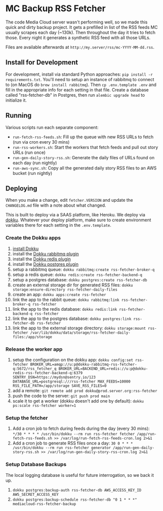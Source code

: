 MC Backup RSS Fetcher
=====================

The code Media Cloud server wasn't performing well, so we made this quick and dirty backup project. It gets a prefilled
in list of the RSS feeds MC usually scrapes each day (~130k). Then throughout the day it tries to fetch those. Every 
night it generates a synthetic RSS feed with all those URLs. 

Files are available afterwards at `http://my.server/rss/mc-YYYY-MM-dd.rss`.

Install for Development
-----------------------

For development, install via standard Python approaches: `pip install -r requirements.txt`.
You'll need to setup an instance of rabbitmq to connect to (on MacOS do `brew install rabbitmq`).
Then `cp .env.template .env` and fill in the appropriate info for each setting in that file.
Create a database called "rss-fetcher-db" in Postgres, then run `alembic upgrade head` to initialize it.

Running
-------

Various scripts run each separate component:
 * `run-fetch-rss-feeds.sh`: Fill up the queue with new RSS URLs to fetch (run via cron every 30 mins)
 * `run-rss-workers.sh`: Start the workers that fetch feeds and pull out story URLs (run once)
 * `run-gen-daily-story-rss.sh`: Generate the daily files of URLs found on each day (run nightly)
 * `run-aws-sync.sh`: Copy all the generated daily story RSS files to an AWS bucket (run nightly)

Deploying
---------

When you make a change, edit `fetcher.VERSION` and update the `CHANGELOG.md` file with a note about what changed.

This is built to deploy via a SAAS platform, like Heroku. We deploy via [dokku](https://dokku.com). Whatever your deploy
platform, make sure to create environment variables there for each setting in the `.env.template`.

### Create the Dokku apps

1. [install Dokku](http://dokku.viewdocs.io/dokku/getting-started/installation/)
2. install the [Dokku rabbitmq plugin](https://github.com/dokku/dokku-rabbitmq)
3. install the [Dokku redis plugin](https://github.com/dokku/dokku-redis)
4. install the [Dokku postgres plugin](https://github.com/dokku/dokku-postgres)
5. setup a rabbitmq queue: `dokku rabbitmq:create rss-fetcher-broker-q`
6. setup a redis queue: `dokku redis:create rss-fetcher-backend-q`
7. setup a postgres database: `dokku postgres:create rss-fetcher-db`
12. create an external storage dir for generated RSS files: `dokku storage:ensure-directory rss-fetcher-daily-files`
8. create an app: `dokku apps:create rss-fetcher`
9. link the app to the rabbit queue: `dokku rabbitmq:link rss-fetcher-broker-q rss-fetcher`
10. link the app to the redis database: `dokku redis:link rss-fetcher-backend-q rss-fetcher`
11. link the app to the postgres database: `dokku postgres:link rss-fetcher-db rss-fetcher`
13. link the app to the external storage directory: `dokku storage:mount rss-fetcher /var/lib/dokku/data/storage/rss-fetcher-daily-files:/app/storage`

### Release the worker app

1. setup the configuration on the dokku app: `dokku config:set rss-fetcher BROKER_URL=amqp://u:p@dokku-rabbitmq-rss-fetcher-q:5672/rss_fetcher_q BROKER_URL=BACKEND_URL=redis://u:p@dokku-redis-rss-fetcher-backend-q:6379 SENTRY_DSN=https://mydsn@sentry.io/123 DATABASE_URL=postgresql:///rss-fetcher MAX_FEEDS=10000 RSS_FILE_PATH=/app/storage SAVE_RSS_FILES=0`
2. add a remote: `git remote add prod dokku@prod.server.org:rss-fetcher`
3. push the code to the server: `git push prod main`
4. scale it to get a worker (dokku doesn't add one by default): `dokku ps:scale rss-fetcher worker=1`

### Setup the fetcher

1. Add a cron job to fetch during feeds during the day (every 30 mins): `*/30 * * * * /usr/bin/dokku --rm run rss-fetcher fetcher /app/run-fetch-rss-feeds.sh >> /var/log/run-fetch-rss-feeds-cron.log 2>&1`
2. Add a cron job to generate RSS files once a day: `30 0 * * * /usr/bin/dokku --rm run rss-fetcher generator /app/run-gen-daily-story-rss.sh >> /var/log/run-gen-daily-story-rss-cron.log 2>&1`

### Setup Database Backups

The local logging database is useful for future interrogation, so we back it up.

1. `dokku postgres:backup-auth rss-fetcher-db AWS_ACCESS_KEY_ID AWS_SECRET_ACCESS_KEY`
2. `dokku postgres:backup-schedule rss-fetcher-db "0 1 * * *" mediacloud-rss-fetcher-backup`
